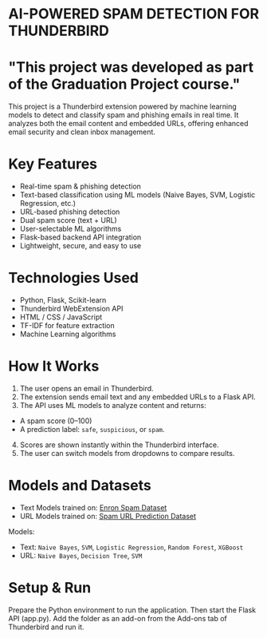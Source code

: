 # AI-POWERED SPAM DETECTION FOR THUNDERBIRD
# "This project was developed as part of the Graduation Project course."

This project is a Thunderbird extension powered by machine learning models to detect and classify spam and phishing emails in real time. It analyzes both the email content and embedded URLs, offering enhanced email security and clean inbox management.

# Key Features

- Real-time spam & phishing detection
- Text-based classification using ML models (Naive Bayes, SVM, Logistic Regression, etc.)
- URL-based phishing detection
- Dual spam score (text + URL)
- User-selectable ML algorithms
- Flask-based backend API integration
- Lightweight, secure, and easy to use

# Technologies Used

- Python, Flask, Scikit-learn
- Thunderbird WebExtension API
- HTML / CSS / JavaScript
- TF-IDF for feature extraction
- Machine Learning algorithms

# How It Works

1. The user opens an email in Thunderbird.
2. The extension sends email text and any embedded URLs to a Flask API.
3.  The API uses ML models to analyze content and returns:
   - A spam score (0–100)
   - A prediction label: `safe`, `suspicious`, or `spam`.
4. Scores are shown instantly within the Thunderbird interface.
5. The user can switch models from dropdowns to compare results.

# Models and Datasets

- Text Models trained on: [Enron Spam Dataset](https://www.kaggle.com/datasets/marcelwiechmann/enron-spam-data)
- URL Models trained on: [Spam URL Prediction Dataset](https://www.kaggle.com/datasets/shivamb/spam-url-prediction)

Models:
- Text: `Naive Bayes`, `SVM`, `Logistic Regression`, `Random Forest`, `XGBoost`
- URL: `Naive Bayes`, `Decision Tree`, `SVM`

# Setup & Run

Prepare the Python environment to run the application. Then start the Flask API (app.py). Add the folder as an add-on from the Add-ons tab of Thunderbird and run it.


